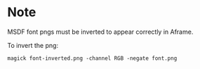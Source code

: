 Note
====

MSDF font pngs must be inverted to appear correctly in Aframe.

To invert the png:

    magick font-inverted.png -channel RGB -negate font.png
